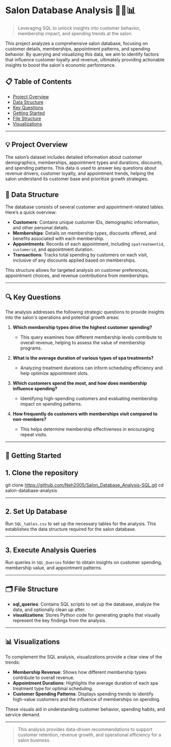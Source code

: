 # Salon Database Analysis 💇‍♀️📊

> Leveraging SQL to unlock insights into customer behavior, membership impact, and spending trends at the salon.

This project analyzes a comprehensive salon database, focusing on customer details, memberships, appointment patterns, and spending behavior. By querying and visualizing this data, we aim to identify factors that influence customer loyalty and revenue, ultimately providing actionable insights to boost the salon's economic performance.

## 📋 Table of Contents
- [Project Overview](#project-overview)
- [Data Structure](#data-structure)
- [Key Questions](#key-questions)
- [Getting Started](#getting-started)
- [File Structure](#file-structure)
- [Visualizations](#visualizations)

---

## 💡 Project Overview

The salon’s dataset includes detailed information about customer demographics, memberships, appointment types and durations, discounts, and spending patterns. This data is used to answer key questions about revenue drivers, customer loyalty, and appointment trends, helping the salon understand its customer base and prioritize growth strategies.

## 📂 Data Structure

The database consists of several customer and appointment-related tables. Here’s a quick overview:

- **Customers**: Contains unique customer IDs, demographic information, and other personal details.
- **Memberships**: Details on membership types, discounts offered, and benefits associated with each membership.
- **Appointments**: Records of each appointment, including `spatreatmentid`, `customerid`, and appointment duration.
- **Transactions**: Tracks total spending by customers on each visit, inclusive of any discounts applied based on memberships.

This structure allows for targeted analysis on customer preferences, appointment choices, and revenue contributions from memberships.

---

## 🔍 Key Questions

The analysis addresses the following strategic questions to provide insights into the salon's operations and potential growth areas:

1. **Which membership types drive the highest customer spending?**
   - This query examines how different membership levels contribute to overall revenue, helping to assess the value of membership programs.

2. **What is the average duration of various types of spa treatments?**
   - Analyzing treatment durations can inform scheduling efficiency and help optimize appointment slots.

3. **Which customers spend the most, and how does membership influence spending?**
   - Identifying high-spending customers and evaluating membership impact on spending patterns.

4. **How frequently do customers with memberships visit compared to non-members?**
   - This helps determine membership effectiveness in encouraging repeat visits.
     
---


## 🚀 Getting Started

## 1. Clone the repository

git clone https://github.com/Neh2005/Salon_Database_Analysis-SQL.git
cd salon-database-analysis

---

## 2. Set Up Database

Run `SQL_tables.csv` to set up the necessary tables for the analysis. This establishes the data structure required for the salon database.

---

## 3. Execute Analysis Queries

Run queries in `SQL_Queries` folder to obtain insights on customer spending, membership value, and appointment patterns.

---

## 🗂️ File Structure

- **sql_queries**: Contains SQL scripts to set up the database, analyze the data, and optionally clean up after.
- **visualizations**: Stores Python code for generating graphs that visually represent the key findings from the analysis.

---

## 📊 Visualizations

To complement the SQL analysis, visualizations provide a clear view of the trends:

- **Membership Revenue**: Shows how different membership types contribute to overall revenue.
- **Appointment Durations**: Highlights the average duration of each spa treatment type for optimal scheduling.
- **Customer Spending Patterns**: Displays spending trends to identify high-value customers and the influence of memberships on spending.

These visuals aid in understanding customer behavior, spending habits, and service demand.

---

> This analysis provides data-driven recommendations to support customer retention, revenue growth, and operational efficiency for a salon business.

